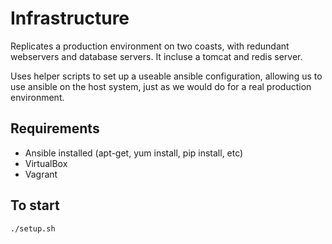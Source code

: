 Infrastructure
==============

Replicates a production environment on two coasts, with redundant webservers and database servers. It incluse a tomcat and redis server.

Uses helper scripts to set up a useable ansible configuration, allowing us to use ansible on the host system, just as we would do for a real production environment.


## Requirements

* Ansible installed (apt-get, yum install, pip install, etc)
* VirtualBox
* Vagrant

## To start

`./setup.sh`

